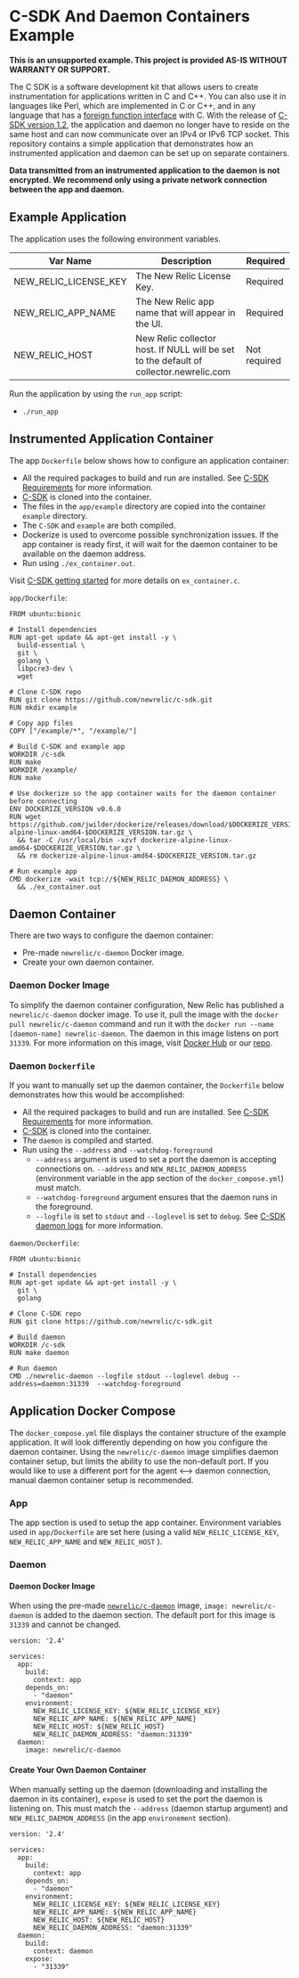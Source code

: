 # C-SDK And Daemon Containers Example

**This is an unsupported example. This project is provided AS-IS WITHOUT
WARRANTY OR SUPPORT.**

The C SDK is a software development kit that allows users to create instrumentation for applications written in C and C++. You can also use it in languages like Perl, which are implemented in C or C++, and in any language that has a [foreign function interface](https://docs.newrelic.com/docs/agents/c-sdk/get-started/c-sdk-compatibility-requirements#language-release) with C. With the release of [C-SDK version 1.2](https://github.com/newrelic/c-sdk/blob/master/CHANGELOG.md#120), the application and daemon no longer have to reside on the same host and can now communicate over an IPv4 or IPv6 TCP socket. This repository contains a simple application that demonstrates how an instrumented application and daemon can be set up on separate containers.

**Data transmitted from an instrumented application to the daemon is not encrypted. We recommend only using a private network connection between the app and daemon.**

## Example Application

The application uses the following environment variables.

|       Var Name       | Description | Required |
| -------------------- | ----------- | ------------- |
| NEW_RELIC_LICENSE_KEY | The New Relic License Key. | Required |
| NEW_RELIC_APP_NAME | The New Relic app name that will appear in the UI. | Required |
| NEW_RELIC_HOST | New Relic collector host. If NULL will be set to the default of collector.newrelic.com | Not required |

Run the application by using the `run_app` script:
* `./run_app`

## Instrumented Application Container
The app `Dockerfile` below shows how to configure an application container:
* All the required packages to build and run are installed. See [C-SDK Requirements](https://github.com/newrelic/c-sdk#requirements) for more information. 
* [C-SDK](https://github.com/newrelic/c-sdk) is cloned into the container.
* The files in the `app/example` directory are copied into the container `example` directory.
* The `C-SDK` and `example` are both compiled. 
* Dockerize is used to overcome possible synchronization issues. If the app container is ready first, it will wait for the daemon container to be available on the daemon address.
* Run using `./ex_container.out`.

Visit [C-SDK getting started](https://github.com/newrelic/c-sdk/blob/master/GUIDE.md#getting-started) for more details on `ex_container.c`.

`app/Dockerfile`:
```
FROM ubuntu:bionic

# Install dependencies
RUN apt-get update && apt-get install -y \
  build-essential \
  git \
  golang \
  libpcre3-dev \
  wget

# Clone C-SDK repo
RUN git clone https://github.com/newrelic/c-sdk.git
RUN mkdir example

# Copy app files
COPY ["/example/*", "/example/"]

# Build C-SDK and example app
WORKDIR /c-sdk
RUN make
WORKDIR /example/
RUN make 

# Use dockerize so the app container waits for the daemon container before connecting
ENV DOCKERIZE_VERSION v0.6.0
RUN wget https://github.com/jwilder/dockerize/releases/download/$DOCKERIZE_VERSION/dockerize-alpine-linux-amd64-$DOCKERIZE_VERSION.tar.gz \
  && tar -C /usr/local/bin -xzvf dockerize-alpine-linux-amd64-$DOCKERIZE_VERSION.tar.gz \
  && rm dockerize-alpine-linux-amd64-$DOCKERIZE_VERSION.tar.gz

# Run example app
CMD dockerize -wait tcp://${NEW_RELIC_DAEMON_ADDRESS} \
  && ./ex_container.out
```

## Daemon Container
There are two ways to configure the daemon container:
* Pre-made `newrelic/c-daemon` Docker image.
* Create your own daemon container.

### Daemon Docker Image
To simplify the daemon container configuration, New Relic has published a `newrelic/c-daemon` docker image. To use it, pull the image with the `docker pull newrelic/c-daemon` command and run it with the `docker run --name [daemon-name] newrelic-daemon`. The daemon in this image listens on port `31339`. For more information on this image, visit [Docker Hub](https://hub.docker.com/r/newrelic/c-daemon) or our [repo](https://github.com/newrelic/newrelic-c-daemon-docker).

### Daemon `Dockerfile`
If you want to manually set up the daemon container, the `Dockerfile` below demonstrates how this would be accomplished: 
* All the required packages to build and run are installed. See [C-SDK Requirements](https://github.com/newrelic/c-sdk#requirements) for more information. 
* [C-SDK](https://github.com/newrelic/c-sdk) is cloned into the container.
* The `daemon` is compiled and started.
* Run using the `--address` and `--watchdog-foreground` 
    - `--address` argument is used to set a port the daemon is accepting connections on. `--address` and `NEW_RELIC_DAEMON_ADDRESS` (environment variable in the app section of the `docker_compose.yml`) must match.
    - `--watchdog-foreground` argument ensures that the daemon runs in the foreground.
    - `--logfile` is set to `stdout` and `--loglevel` is set to `debug`. See [C-SDK daemon logs](https://github.com/newrelic/c-sdk/blob/master/GUIDE.md#daemon-logs) for more information.

`daemon/Dockerfile`:
```
FROM ubuntu:bionic

# Install dependencies
RUN apt-get update && apt-get install -y \
  git \
  golang

# Clone C-SDK repo
RUN git clone https://github.com/newrelic/c-sdk.git

# Build daemon
WORKDIR /c-sdk
RUN make daemon

# Run daemon
CMD ./newrelic-daemon --logfile stdout --loglevel debug --address=daemon:31339  --watchdog-foreground
```

## Application Docker Compose
The `docker_compose.yml` file displays the container structure of the example application. It will look differently depending on how you configure the daemon container. Using the `newrelic/c-daemon` image simplifies daemon container setup, but limits the ability to use the non-default port. If you would like to use a different port for the agent <--> daemon connection, manual daemon container setup is recommended.

### App
The app section is used to setup the app container. Environment variables used in `app/Dockerfile` are set here (using a valid `NEW_RELIC_LICENSE_KEY`, `NEW_RELIC_APP_NAME` and `NEW_RELIC_HOST` ).

### Daemon
#### Daemon Docker Image
When using the pre-made [`newrelic/c-daemon`](https://hub.docker.com/r/newrelic/c-daemon) image, `image: newrelic/c-daemon` is added to the daemon section. The default port for this image is `31339` and cannot be changed.
``` 
version: '2.4'

services:
  app:
    build:
      context: app 
    depends_on:
      - "daemon"
    environment:
      NEW_RELIC_LICENSE_KEY: ${NEW_RELIC_LICENSE_KEY}
      NEW_RELIC_APP_NAME: ${NEW_RELIC_APP_NAME}
      NEW_RELIC_HOST: ${NEW_RELIC_HOST}
      NEW_RELIC_DAEMON_ADDRESS: "daemon:31339"
  daemon:
    image: newrelic/c-daemon
```

#### Create Your Own Daemon Container
When manually setting up the daemon (downloading and installing the daemon in its container), `expose` is used to set the port the daemon is listening on. This must match the `--address` (daemon startup argument) and `NEW_RELIC_DAEMON_ADDRESS` (in the app `environement` section).
```
version: '2.4'

services:
  app:
    build:
      context: app 
    depends_on:
      - "daemon"
    environment:
      NEW_RELIC_LICENSE_KEY: ${NEW_RELIC_LICENSE_KEY}
      NEW_RELIC_APP_NAME: ${NEW_RELIC_APP_NAME}
      NEW_RELIC_HOST: ${NEW_RELIC_HOST}
      NEW_RELIC_DAEMON_ADDRESS: "daemon:31339"
  daemon:
    build:
      context: daemon
    expose:
      - "31339"
```